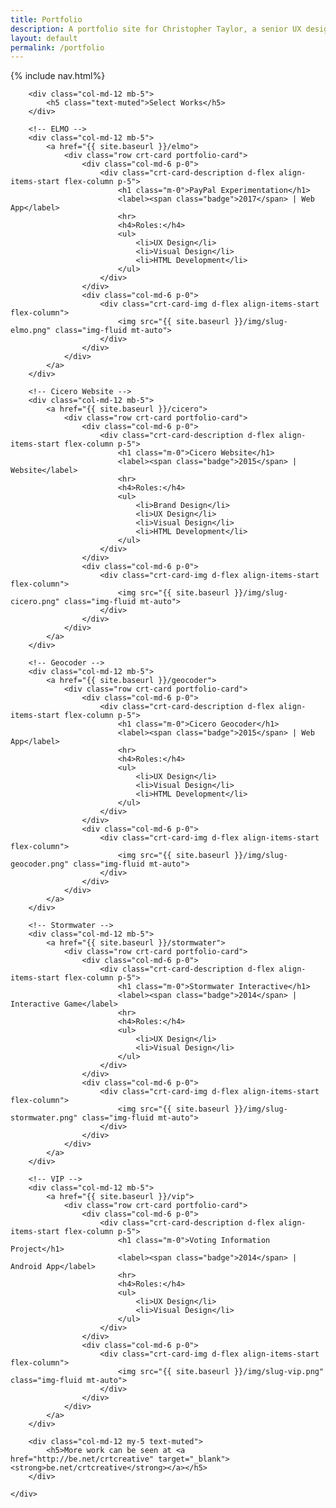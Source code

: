 ```yaml
---
title: Portfolio
description: A portfolio site for Christopher Taylor, a senior UX designer at PayPal and freelance design consultant.
layout: default
permalink: /portfolio
---
```

{% include nav.html%}

<div class="container">
	<div class="row">
	
		<div class="col-md-12 mb-5">
			<h5 class="text-muted">Select Works</h5>
		</div>

		<!-- ELMO -->
		<div class="col-md-12 mb-5">
			<a href="{{ site.baseurl }}/elmo">
				<div class="row crt-card portfolio-card">
					<div class="col-md-6 p-0">
						<div class="crt-card-description d-flex align-items-start flex-column p-5">
							<h1 class="m-0">PayPal Experimentation</h1>
							<label><span class="badge">2017</span> | Web App</label>
							<hr>
							<h4>Roles:</h4>
							<ul>
								<li>UX Design</li>
								<li>Visual Design</li>
								<li>HTML Development</li>
							</ul>
						</div>
					</div>
					<div class="col-md-6 p-0">
						<div class="crt-card-img d-flex align-items-start flex-column">
							<img src="{{ site.baseurl }}/img/slug-elmo.png" class="img-fluid mt-auto">
						</div>
					</div>
				</div>
			</a>
		</div>

		<!-- Cicero Website -->
		<div class="col-md-12 mb-5">
			<a href="{{ site.baseurl }}/cicero">
				<div class="row crt-card portfolio-card">
					<div class="col-md-6 p-0">
						<div class="crt-card-description d-flex align-items-start flex-column p-5">
							<h1 class="m-0">Cicero Website</h1>
							<label><span class="badge">2015</span> | Website</label>
							<hr>
							<h4>Roles:</h4>
							<ul>
								<li>Brand Design</li>
								<li>UX Design</li>
								<li>Visual Design</li>
								<li>HTML Development</li>
							</ul>
						</div>
					</div>
					<div class="col-md-6 p-0">
						<div class="crt-card-img d-flex align-items-start flex-column">
							<img src="{{ site.baseurl }}/img/slug-cicero.png" class="img-fluid mt-auto">
						</div>
					</div>
				</div>
			</a>
		</div>

		<!-- Geocoder -->
		<div class="col-md-12 mb-5">
			<a href="{{ site.baseurl }}/geocoder">
				<div class="row crt-card portfolio-card">
					<div class="col-md-6 p-0">
						<div class="crt-card-description d-flex align-items-start flex-column p-5">
							<h1 class="m-0">Cicero Geocoder</h1>
							<label><span class="badge">2015</span> | Web App</label>
							<hr>
							<h4>Roles:</h4>
							<ul>
								<li>UX Design</li>
								<li>Visual Design</li>
								<li>HTML Development</li>
							</ul>
						</div>
					</div>
					<div class="col-md-6 p-0">
						<div class="crt-card-img d-flex align-items-start flex-column">
							<img src="{{ site.baseurl }}/img/slug-geocoder.png" class="img-fluid mt-auto">
						</div>
					</div>
				</div>
			</a>
		</div>

		<!-- Stormwater -->
		<div class="col-md-12 mb-5">
			<a href="{{ site.baseurl }}/stormwater">
				<div class="row crt-card portfolio-card">
					<div class="col-md-6 p-0">
						<div class="crt-card-description d-flex align-items-start flex-column p-5">
							<h1 class="m-0">Stormwater Interactive</h1>
							<label><span class="badge">2014</span> | Interactive Game</label>
							<hr>
							<h4>Roles:</h4>
							<ul>
								<li>UX Design</li>
								<li>Visual Design</li>
							</ul>
						</div>
					</div>
					<div class="col-md-6 p-0">
						<div class="crt-card-img d-flex align-items-start flex-column">
							<img src="{{ site.baseurl }}/img/slug-stormwater.png" class="img-fluid mt-auto">
						</div>
					</div>
				</div>
			</a>
		</div>

		<!-- VIP -->
		<div class="col-md-12 mb-5">
			<a href="{{ site.baseurl }}/vip">
				<div class="row crt-card portfolio-card">
					<div class="col-md-6 p-0">
						<div class="crt-card-description d-flex align-items-start flex-column p-5">
							<h1 class="m-0">Voting Information Project</h1>
							<label><span class="badge">2014</span> | Android App</label>
							<hr>
							<h4>Roles:</h4>
							<ul>
								<li>UX Design</li>
								<li>Visual Design</li>
							</ul>
						</div>
					</div>
					<div class="col-md-6 p-0">
						<div class="crt-card-img d-flex align-items-start flex-column">
							<img src="{{ site.baseurl }}/img/slug-vip.png" class="img-fluid mt-auto">
						</div>
					</div>
				</div>
			</a>
		</div>

		<div class="col-md-12 my-5 text-muted">
			<h5>More work can be seen at <a href="http://be.net/crtcreative" target="_blank"><strong>be.net/crtcreative</strong></a></h5>
		</div>

	</div>
</div>